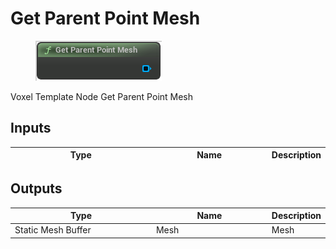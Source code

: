 # Get Parent Point Mesh

<div align="left" data-full-width="false">

<figure><img src="Get_Parent_Point_Mesh.png" alt=""><figcaption></figcaption></figure>

</div>

Voxel Template Node Get Parent Point Mesh

## Inputs

<table>
<thead><tr><th width="250">Type</th><th width="200">Name</th><th>Description</th></tr></thead>
<tbody>
</tbody>
</table>

## Outputs

<table>
<thead><tr><th width="250">Type</th><th width="200">Name</th><th>Description</th></tr></thead>
<tbody>
<tr><td>Static Mesh Buffer</td><td>Mesh</td><td>Mesh</td></tr>
</tbody>
</table>